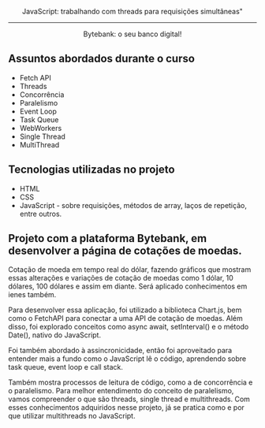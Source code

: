 <p align="center"> JavaScript: trabalhando com threads para requisições simultâneas"</p>

<hr>
<p align="center">Bytebank: o seu banco digital!</p>

## Assuntos abordados durante o curso
* Fetch API
* Threads
* Concorrência
* Paralelismo
* Event Loop
* Task Queue
* WebWorkers
* Single Thread
* MultiThread

## Tecnologias utilizadas no projeto
* HTML
* CSS
* JavaScript - sobre requisições, métodos de array, laços de repetição, entre outros.

## Projeto com a plataforma Bytebank, em desenvolver a página de cotações de moedas.

Cotação de moeda em tempo real do dólar, fazendo gráficos que mostram essas alterações e variações de cotação de moedas como 1 dólar, 10 dólares, 100 dólares e assim em diante. Será aplicado conhecimentos em ienes também.

Para desenvolver essa aplicação, foi utilizado a biblioteca Chart.js, bem como o FetchAPI para conectar a uma API de cotação de moedas. Além disso, foi explorado conceitos como async await, setInterval() e o método Date(), nativo do JavaScript.

Foi também abordado à assincronicidade, então foi aproveitado para entender mais a fundo como o JavaScript lê o código, aprendendo sobre task queue, event loop e call stack.

Também mostra processos de leitura de código, como a de concorrência e o paralelismo. Para melhor entendimento do conceito de paralelismo, vamos compreender o que são threads, single thread e multithreads. Com esses conhecimentos adquiridos nesse projeto, já se pratica como e por que utilizar multithreads no JavaScript.
